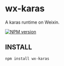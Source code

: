 # wx-karas
A karas runtime on Weixin.

[![NPM version](https://img.shields.io/npm/v/wx-karas.svg)](https://npmjs.org/package/wx-karas)

## INSTALL
```
npm install wx-karas
```
